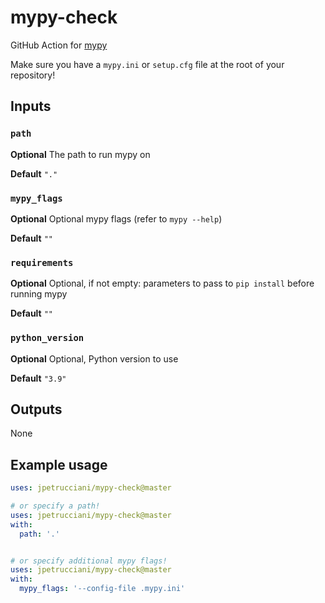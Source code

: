 # mypy-check

GitHub Action for [mypy](https://mypy.readthedocs.io/en/master/)

Make sure you have a `mypy.ini` or `setup.cfg` file at the root of your repository!

## Inputs

### `path`

**Optional** The path to run mypy on

**Default** `"."`

### `mypy_flags`

**Optional** Optional mypy flags (refer to `mypy --help`)

**Default** `""`

### `requirements`

**Optional** Optional, if not empty: parameters to pass to `pip install` before running mypy

**Default** `""`

### `python_version`

**Optional** Optional, Python version to use

**Default** `"3.9"`

## Outputs

None

## Example usage

```yaml
uses: jpetrucciani/mypy-check@master

# or specify a path!
uses: jpetrucciani/mypy-check@master
with:
  path: '.'


# or specify additional mypy flags!
uses: jpetrucciani/mypy-check@master
with:
  mypy_flags: '--config-file .mypy.ini'
```

